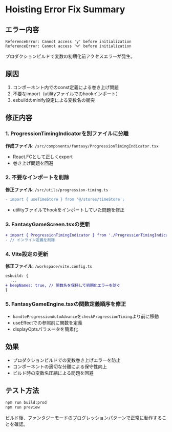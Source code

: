 # Hoisting Error Fix Summary

## エラー内容
```
ReferenceError: Cannot access 'y' before initialization
ReferenceError: Cannot access 'w' before initialization
```

プロダクションビルドで変数の初期化前アクセスエラーが発生。

## 原因
1. コンポーネント内でのconst定義による巻き上げ問題
2. 不要なimport（utilityファイルでのhookインポート）
3. esbuildのminify設定による変数名の衝突

## 修正内容

### 1. ProgressionTimingIndicatorを別ファイルに分離
**作成ファイル**: `/src/components/fantasy/ProgressionTimingIndicator.tsx`
- React.FCとして正しくexport
- 巻き上げ問題を回避

### 2. 不要なインポートを削除
**修正ファイル**: `/src/utils/progression-timing.ts`
```diff
- import { useTimeStore } from '@/stores/timeStore';
```
- utilityファイルでhookをインポートしていた問題を修正

### 3. FantasyGameScreen.tsxの更新
```diff
+ import { ProgressionTimingIndicator } from './ProgressionTimingIndicator';
- // インライン定義を削除
```

### 4. Vite設定の更新
**修正ファイル**: `/workspace/vite.config.ts`
```diff
esbuild: {
  ...
+ keepNames: true, // 関数名を保持して初期化エラーを防ぐ
}
```

### 5. FantasyGameEngine.tsxの関数定義順序を修正
- `handleProgressionAutoAdvance`を`checkProgressionTiming`より前に移動
- useEffectでの参照前に関数を定義
- displayOptsパラメータを簡素化

## 効果
- プロダクションビルドでの変数巻き上げエラーを防止
- コンポーネントの適切な分離による保守性向上
- ビルド時の変数名圧縮による問題を回避

## テスト方法
```bash
npm run build:prod
npm run preview
```

ビルド後、ファンタジーモードのプログレッションパターンで正常に動作することを確認。